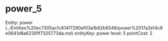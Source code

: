 # power_5

Entity: power (../Entities%20ec7305ac1c814f7290ef03a1b62b6549/power%2017a2e14c8e0641d8a62391f7325773da.md)
entityKey: power
level: 5
pointCost: 2